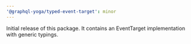 ```yaml
---
'@graphql-yoga/typed-event-target': minor
---
```


Initial release of this package. It contains an EventTarget implementation with generic typings.
